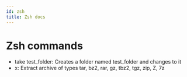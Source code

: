 ```yaml
---
id: zsh
title: Zsh docs
---
```


# Zsh commands

* take test_folder: Creates a folder named test_folder and changes to it
* x: Extract archive of types tar, bz2, rar, gz, tbz2, tgz, zip, Z, 7z
